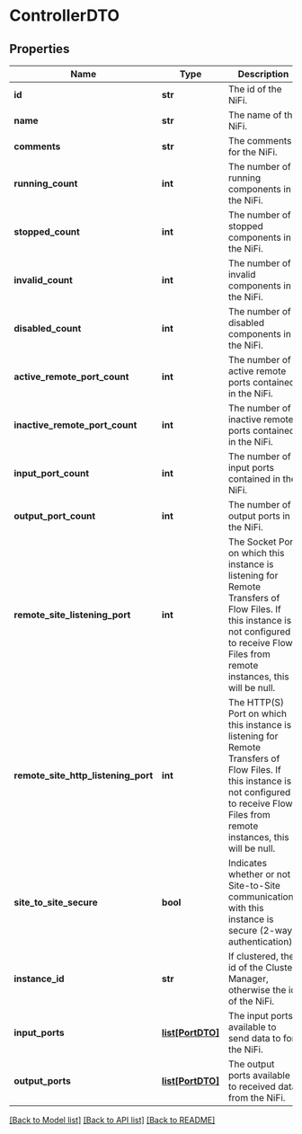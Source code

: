# ControllerDTO

## Properties
Name | Type | Description | Notes
------------ | ------------- | ------------- | -------------
**id** | **str** | The id of the NiFi. | [optional] 
**name** | **str** | The name of the NiFi. | [optional] 
**comments** | **str** | The comments for the NiFi. | [optional] 
**running_count** | **int** | The number of running components in the NiFi. | [optional] 
**stopped_count** | **int** | The number of stopped components in the NiFi. | [optional] 
**invalid_count** | **int** | The number of invalid components in the NiFi. | [optional] 
**disabled_count** | **int** | The number of disabled components in the NiFi. | [optional] 
**active_remote_port_count** | **int** | The number of active remote ports contained in the NiFi. | [optional] 
**inactive_remote_port_count** | **int** | The number of inactive remote ports contained in the NiFi. | [optional] 
**input_port_count** | **int** | The number of input ports contained in the NiFi. | [optional] 
**output_port_count** | **int** | The number of output ports in the NiFi. | [optional] 
**remote_site_listening_port** | **int** | The Socket Port on which this instance is listening for Remote Transfers of Flow Files. If this instance is not configured to receive Flow Files from remote instances, this will be null. | [optional] 
**remote_site_http_listening_port** | **int** | The HTTP(S) Port on which this instance is listening for Remote Transfers of Flow Files. If this instance is not configured to receive Flow Files from remote instances, this will be null. | [optional] 
**site_to_site_secure** | **bool** | Indicates whether or not Site-to-Site communications with this instance is secure (2-way authentication). | [optional] [default to False]
**instance_id** | **str** | If clustered, the id of the Cluster Manager, otherwise the id of the NiFi. | [optional] 
**input_ports** | [**list[PortDTO]**](PortDTO.md) | The input ports available to send data to for the NiFi. | [optional] 
**output_ports** | [**list[PortDTO]**](PortDTO.md) | The output ports available to received data from the NiFi. | [optional] 

[[Back to Model list]](../README.md#documentation-for-models) [[Back to API list]](../README.md#documentation-for-api-endpoints) [[Back to README]](../README.md)


